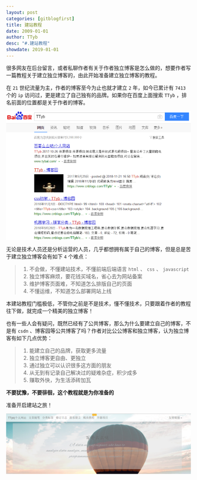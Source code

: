```yaml
---
layout: post
categories: [gitblogfirst]
title: 建站教程
date: 2009-01-01
author: TTyb
desc: "#.建站教程"
showdate: 2019-01-01
---
```


很多网友在后台留言，或者私聊作者有关于作者独立博客是怎么做的，想要作者写一篇教程关于建立独立博客的，由此开始准备建立独立博客的教程。

在 `21` 世纪流量为主，作者的博客至今为止也就才建立 `2` 年，如今已累计有 `7413` 个的 `ip` 访问过，更是建立了自己独有的品牌。如果你在百度上面搜索 `TTyb` ，排名前面的位置都是关于作者的博客。

<p style="text-align:center"><img src="/img/gitblog/20181231095458.png" class="img-responsive" style="display: block; margin-right: auto; margin-left: auto;"></p>

无论是技术人员还是分析运营的人员，几乎都想拥有属于自己的博客，但是总是苦于建立独立博客会有如下 `4` 个难点：

>1. 不会做，不懂建站技术，不懂前端后端语言 `html` 、 `css` 、 `javascript`
>2. 独立博客麻烦，要花钱买域名，省心去为网站备案
>3. 维护博客页面难，不知道怎么排版自己的页面
>4. 不懂运维，不知道怎么部署网站上线

本建站教程门槛极低，不管你之前是不是技术，懂不懂技术，只要跟着作者的教程往下做，就完成一个精美的独立博客！

也有一些人会有疑问，既然已经有了公共博客，那么为什么要建立自己的博客，不是有 `csdn` 、博客园等公共博客了吗？作者对比公公博客和独立博客，认为独立博客有如下几点优势：

>1. 能建立自己的品牌，获取更多流量
>2. 独立博客更自由、更独立
>3. 通过独立可以认识很多这方面的朋友
>4. 从无到有记录自己解决过的疑难杂症，积少成多
>5. 赚取外快，为生活添砖加瓦

**不要犹豫，不要徘徊，这个教程就是为你准备的**

准备开启建站之旅！

<p style="text-align:center"><img src="/img/gitblog/20181231101038.png" class="img-responsive" style="display: block; margin-right: auto; margin-left: auto;"></p>

